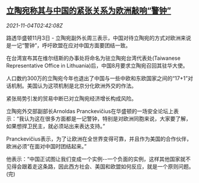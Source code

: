 <!--1635994862000-->
[立陶宛称其与中国的紧张关系为欧洲敲响“警钟”](https://cn.reuters.com/article/lithuania-china-1103-wedn-idCNKBS2HP05E)
------

<div><i>2021-11-04T02:42:08Z</i></div><p>路透华盛顿11月3日 - 立陶宛副外长周三表示，中国对待立陶宛的方式对欧洲来说是一记“警钟”，呼吁欧盟在应对中国方面要团结一致。</p><p>在台湾宣布其在维尔纽斯的办事处将命名为驻立陶宛台湾代表处(Taiwanese Representative Office in Lithuania)后，中国8月要求立陶宛召回其驻华大使。</p><p>人口数约300万的立陶宛今年也退出了中国与一些中欧和东欧国家之间的“17+1”对话机制。美国认为这项机制是北京分化欧洲外交的作法。</p><p>紧张局势引发的贸易中断已对立陶宛经济增长构成风险。</p><p>立陶宛外交部副部长Arnoldas Pranckevičius在华盛顿的一场安全论坛上表示：“我认为这在很多方面都是一记警钟，特别是对欧洲同胞来说，大家要了解，如果想捍卫民主，就必须站出来表达支持。”</p><p>Pranckevičius表示，为了让欧洲在全世界变得可靠，并且作为美国的合作伙伴，欧洲必须“在面对中国时团结起来。”</p><p>他表示：“中国正试图让我们变成一个实例--一个负面的实例，这样其他国家就不见得会跟着走这条路，因此西方社会、美国和欧盟如何反应，就是一个原则问题。(完)</p>
